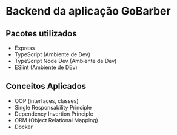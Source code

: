 # Backend da aplicação GoBarber

## Pacotes utilizados
- Express
- TypeScript (Ambiente de Dev)
- TypeScript Node Dev (Ambiente de Dev)
- ESlint (Ambiente de DEv)

## Conceitos Aplicados
- OOP (interfaces, classes)
- Single Responsability Principle
- Dependency Invertion Principle
- ORM (Object Relational Mapping)
- Docker
